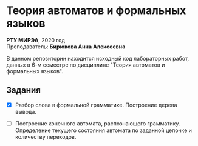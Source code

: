 # Теория автоматов и формальных языков

**РТУ МИРЭА**, 2020 год  
Преподаватель: **Бирюкова Анна Алексеевна**

В данном репозитории находится исходный код лабораторных работ, данных в 6-м семестре по дисциплине "Теория автоматов и формальных языков".

## Задания

 - [x] Разбор слова в формальной грамматике. Построение дерева вывода.
 - [ ] Построение конечного автомата, распознающего грамматику. Определение текущего состояния автомата по заданной цепочке и количеству переходов.
 
